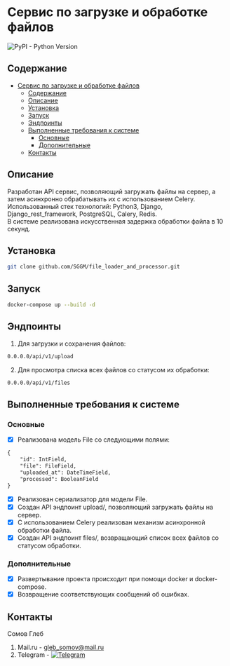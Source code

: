 # Сервис по загрузке и обработке файлов

![PyPI - Python Version](https://img.shields.io/pypi/pyversions/fastapi?style=plastic)

## Содержание
- [Сервис по загрузке и обработке файлов](#сервис-по-загрузке-и-обработке-файлов)
  - [Содержание](#содержание)
  - [Описание](#описание)
  - [Установка](#установка)
  - [Запуск](#запуск)
  - [Эндпоинты](#эндпоинты)
  - [Выполненные требования к системе](#выполненные-требования-к-системе)
      - [Основные](#основные)
      - [Дополнительные](#дополнительные)
  - [Контакты](#контакты)

## Описание
Разработан API сервис, позволяющий загружать файлы на сервер, а затем асинхронно обрабатывать их с использованием Celery.<br>
Использованный стек технологий: Python3, Django, Django_rest_framework, PostgreSQL, Calery, Redis.<br>
В системе реализована искусственная задержка обработки файла в 10 секунд.<br>


## Установка
```bash
git clone github.com/SGGM/file_loader_and_processor.git
```


## Запуск
```bash
docker-compose up --build -d
```


## Эндпоинты
1. Для загрузки и сохранения файлов:
```bash
0.0.0.0/api/v1/upload
```

2. Для просмотра списка всех файлов со статусом их обработки:
```bash
0.0.0.0/api/v1/files
```

## Выполненные требования к системе
### Основные
- [x] Реализована модель File со следующими полями:
```txt
{
    "id": IntField,
    "file": FileField,
    "uploaded_at": DateTimeField,
    "processed": BooleanField
}
```
- [x] Реализован сериализатор для модели File.
- [x] Создан API эндпоинт upload/, позволяющий загружать файлы на сервер.
- [x] С использованием Celery реализован механизм асинхронной обработки файла.
- [x] Создан API эндпоинт files/, возвращающий список всех файлов со статусом обработки.

### Дополнительные
- [x] Развертывание проекта происходит при помощи docker и docker-compose.
- [x] Возвращение соответствующих сообщений об ошибках.

## Контакты
Сомов Глеб<br>
1. Mail.ru - gleb_somov@mail.ru<br>
2. Telegram - [![Telegram](https://img.shields.io/badge/Telegram-2CA5E0?style=for-the-badge&logo=telegram&logoColor=white)](https://t.me/Stole_your_jet)<br>
